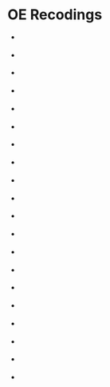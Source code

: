 # OE Recodings

- []()

- []()

- []()

- []()

- []()

- []()

- []()

- []()

- []()

- []()

- []()

- []()

- []()

- []()

- []()

- []()

- []()

- []()

- []()

- []()
